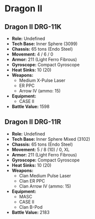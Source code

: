 # Dragon II
## Dragon II DRG-11K
- **Role:** Undefined
- **Tech Base:** Inner Sphere (3099)
- **Chassis:** 65 tons (Endo Steel)
- **Movement:** 4 / 6 / 0
- **Armor:** 211 (Light Ferro Fibrous)
- **Gyroscope:** Compact Gyroscope
- **Heat Sinks:** 10 (20)
- **Weapons:**
  - Medium X-Pulse Laser
  - ER PPC
  - Arrow IV (ammo: 15)
- **Equipment:**
  - CASE II
- **Battle Value:** 1598

## Dragon II DRG-11R
- **Role:** Undefined
- **Tech Base:** Inner Sphere Mixed (3102)
- **Chassis:** 65 tons (Endo Steel)
- **Movement:** 5 / 8 (10) / 0, XL
- **Armor:** 211 (Light Ferro Fibrous)
- **Gyroscope:** Compact Gyroscope
- **Heat Sinks:** 10 (20)
- **Weapons:**
  - Clan Medium Pulse Laser
  - Clan ER PPC
  - Clan Arrow IV (ammo: 15)
- **Equipment:**
  - MASC
  - CASE II
  - Clan B-Pod
- **Battle Value:** 2183

